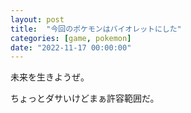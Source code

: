 ```yaml
---
layout: post
title:  "今回のポケモンはバイオレットにした"
categories: [game, pokemon]
date: "2022-11-17 00:00:00"
---
```


未来を生きようぜ。

ちょっとダサいけどまぁ許容範囲だ。


